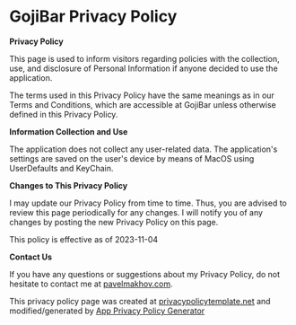 # GojiBar Privacy Policy

**Privacy Policy**

This page is used to inform visitors regarding policies with the collection, use, and disclosure of Personal Information if anyone decided to use the application.

The terms used in this Privacy Policy have the same meanings as in our Terms and Conditions, which are accessible at GojiBar unless otherwise defined in this Privacy Policy.

**Information Collection and Use**

The application does not collect any user-related data. The application's settings are saved on the user's device by means of MacOS using UserDefaults and KeyChain.

**Changes to This Privacy Policy**

I may update our Privacy Policy from time to time. Thus, you are advised to review this page periodically for any changes. I will notify you of any changes by posting the new Privacy Policy on this page.

This policy is effective as of 2023-11-04

**Contact Us**

If you have any questions or suggestions about my Privacy Policy, do not hesitate to contact me at [pavelmakhov.com](https://pavelmakhov.com).

This privacy policy page was created at [privacypolicytemplate.net](https://privacypolicytemplate.net) and modified/generated by [App Privacy Policy Generator](https://app-privacy-policy-generator.nisrulz.com/)
